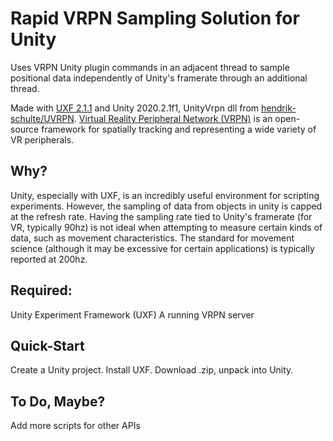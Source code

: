 # Rapid VRPN Sampling Solution for Unity
Uses VRPN Unity plugin commands in an adjacent thread to sample positional data independently of Unity's framerate through an additional thread.

Made with [UXF 2.1.1](https://github.com/immersivecognition/unity-experiment-framework) and Unity 2020.2.1f1, UnityVrpn dll from [hendrik-schulte/UVRPN](https://github.com/hendrik-schulte/UVRPN). [Virtual Reality Peripheral Network (VRPN)]() is an open-source framework for spatially tracking and representing a wide variety of VR peripherals.

## Why?
Unity, especially with UXF, is an incredibly useful environment for scripting experiments. However, the sampling of data from objects in unity is capped at the refresh rate. Having the sampling rate tied to Unity's framerate (for VR, typically 90hz) is not ideal when attempting to measure certain kinds of data, such as movement characteristics. The standard for movement science (although it may be excessive for certain applications) is typically reported at 200hz.

## Required:
Unity Experiment Framework (UXF)
A running VRPN server

## Quick-Start
Create a Unity project.
Install UXF.
Download .zip, unpack into Unity.


## To Do, Maybe?
Add more scripts for other APIs
